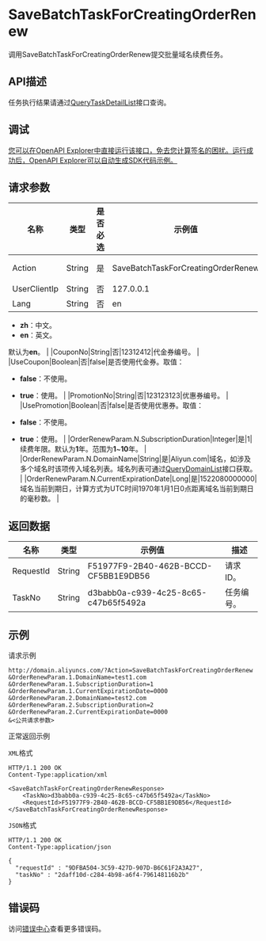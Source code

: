 # SaveBatchTaskForCreatingOrderRenew

调用SaveBatchTaskForCreatingOrderRenew提交批量域名续费任务。

## API描述

任务执行结果请通过[QueryTaskDetailList](~~67710~~)接口查询。

## 调试

[您可以在OpenAPI Explorer中直接运行该接口，免去您计算签名的困扰。运行成功后，OpenAPI Explorer可以自动生成SDK代码示例。](https://api.aliyun.com/#product=Domain&api=SaveBatchTaskForCreatingOrderRenew&type=RPC&version=2018-01-29)

## 请求参数

|名称|类型|是否必选|示例值|描述|
|--|--|----|---|--|
|Action|String|是|SaveBatchTaskForCreatingOrderRenew|系统规定参数。取值：**SaveBatchTaskForCreatingOrderRenew**。 |
|UserClientIp|String|否|127.0.0.1|用户IP，可以设置为**127.0.0.1**。 |
|Lang|String|否|en|接口返回错误信息语言。取值：

 -   **zh**：中文。
-   **en**：英文。

 默认为**en**。 |
|CouponNo|String|否|12312412|代金券编号。 |
|UseCoupon|Boolean|否|false|是否使用代金券。取值：

 -   **false**：不使用。
-   **true**：使用。 |
|PromotionNo|String|否|123123123|优惠券编号。 |
|UsePromotion|Boolean|否|false|是否使用优惠券。取值：

 -   **false**：不使用。
-   **true**：使用。 |
|OrderRenewParam.N.SubscriptionDuration|Integer|是|1|续费年限。默认为**1**年。范围为**1**~**10**年。 |
|OrderRenewParam.N.DomainName|String|是|Aliyun.com|域名，如涉及多个域名时该项传入域名列表。域名列表可通过[QueryDomainList](~~67712~~)接口获取。 |
|OrderRenewParam.N.CurrentExpirationDate|Long|是|1522080000000|域名当前到期日，计算方式为UTC时间1970年1月1日0点距离域名当前到期日的毫秒数。 |

## 返回数据

|名称|类型|示例值|描述|
|--|--|---|--|
|RequestId|String|F51977F9-2B40-462B-BCCD-CF5BB1E9DB56|请求ID。 |
|TaskNo|String|d3babb0a-c939-4c25-8c65-c47b65f5492a|任务编号。 |

## 示例

请求示例

```
http://domain.aliyuncs.com/?Action=SaveBatchTaskForCreatingOrderRenew
&OrderRenewParam.1.DomainName=test1.com
&OrderRenewParam.1.SubscriptionDuration=1
&OrderRenewParam.1.CurrentExpirationDate=0000
&OrderRenewParam.2.DomainName=test2.com
&OrderRenewParam.2.SubscriptionDuration=2
&OrderRenewParam.2.CurrentExpirationDate=0000
&<公共请求参数>
```

正常返回示例

`XML`格式

```
HTTP/1.1 200 OK
Content-Type:application/xml

<SaveBatchTaskForCreatingOrderRenewResponse>
    <TaskNo>d3babb0a-c939-4c25-8c65-c47b65f5492a</TaskNo>
    <RequestId>F51977F9-2B40-462B-BCCD-CF5BB1E9DB56</RequestId>
</SaveBatchTaskForCreatingOrderRenewResponse>
```

`JSON`格式

```
HTTP/1.1 200 OK
Content-Type:application/json

{
  "requestId" : "9DFBA504-3C59-427D-907D-B6C61F2A3A27",
  "taskNo" : "2daff10d-c284-4b98-a6f4-796148116b2b"
}
```

## 错误码

访问[错误中心](https://error-center.aliyun.com/status/product/Domain)查看更多错误码。

